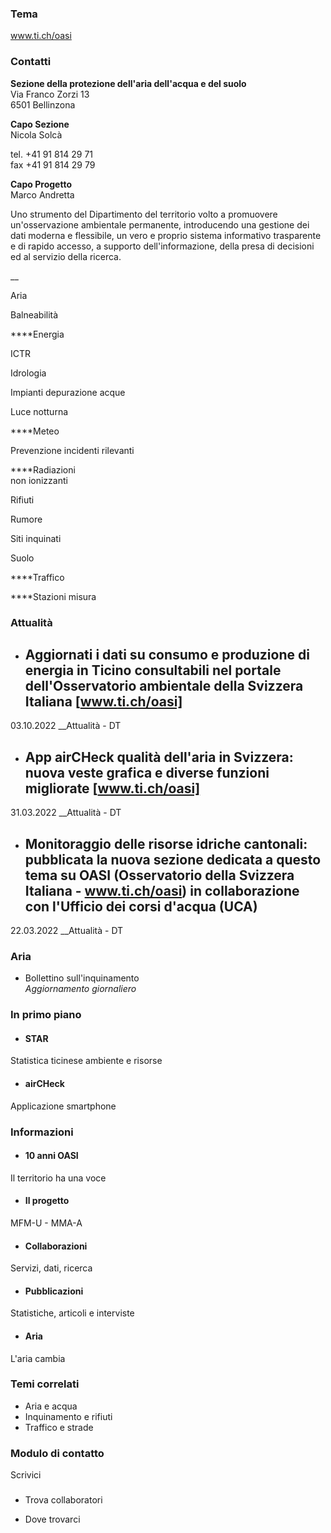 ###  Tema

www.ti.ch/oasi

###  Contatti

**Sezione della protezione dell'aria dell'acqua e del suolo**  
Via Franco Zorzi 13  
6501 Bellinzona

 **Capo Sezione**  
Nicola Solcà

tel. +41 91 814 29 71  
fax +41 91 814 29 79  

 **Capo Progetto**  
Marco Andretta

Uno strumento del Dipartimento del territorio volto a promuovere
un'osservazione ambientale permanente, introducendo una gestione dei dati
moderna e flessibile, un vero e proprio sistema informativo trasparente e di
rapido accesso, a supporto dell'informazione, della presa di decisioni ed al
servizio della ricerca.

__

Aria

Balneabilità

 ****Energia

ICTR

Idrologia

Impianti depurazione acque

Luce notturna

****Meteo

Prevenzione incidenti rilevanti

 ****Radiazioni  
non ionizzanti

Rifiuti

Rumore  

Siti inquinati

Suolo

 ****Traffico

****Stazioni misura

###  Attualità

  * ## Aggiornati i dati su consumo e produzione di energia in Ticino consultabili nel portale dell'Osservatorio ambientale della Svizzera Italiana [www.ti.ch/oasi]

03.10.2022 __Attualità \- DT

  * ## App airCHeck qualità dell'aria in Svizzera: nuova veste grafica e diverse funzioni migliorate [www.ti.ch/oasi] 

31.03.2022 __Attualità \- DT

  * ## Monitoraggio delle risorse idriche cantonali: pubblicata la nuova sezione dedicata a questo tema su OASI (Osservatorio della Svizzera Italiana - www.ti.ch/oasi) in collaborazione con l'Ufficio dei corsi d'acqua (UCA) 

22.03.2022 __Attualità \- DT

###  Aria

  * Bollettino sull'inquinamento  
 _Aggiornamento giornaliero_

###  In primo piano

  * #### STAR

Statistica ticinese ambiente e risorse

  * #### airCHeck

Applicazione smartphone

###  Informazioni

  * #### 10 anni OASI

Il territorio ha una voce

  * #### Il progetto

MFM-U - MMA-A

  * #### Collaborazioni

Servizi, dati, ricerca

  * #### Pubblicazioni

Statistiche, articoli e interviste

  * #### Aria

L'aria cambia

###  Temi correlati

  * Aria e acqua
  * Inquinamento e rifiuti
  * Traffico e strade

### Modulo di contatto

Scrivici

###

  * Trova collaboratori

  * Dove trovarci

